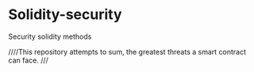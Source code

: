 # Solidity-security
Security solidity methods


////This repository attempts to sum, the greatest threats a smart contract can face. ///
